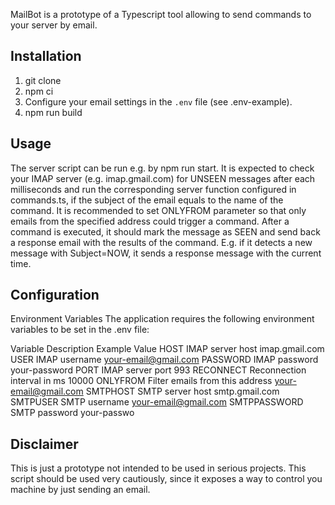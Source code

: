 MailBot is a prototype of a Typescript tool allowing to send commands to your server by email.

## Installation

1. git clone
2. npm ci
3. Configure your email settings in the `.env` file (see .env-example).
4. npm run build

## Usage

The server script can be run e.g. by npm run start.
It is expected to check your IMAP server (e.g. imap.gmail.com) for UNSEEN messages after each <RECONNECT> milliseconds and run the corresponding server function configured in commands.ts, if the subject of the email equals to the name of the command. It is recommended to set ONLYFROM parameter so that only emails from the specified address could trigger
a command. After a command is executed, it should mark the message as SEEN and send back a response email with the results of the command.
E.g. if it detects a new message with Subject=NOW, it sends a response message with the current time.

## Configuration

Environment Variables
The application requires the following environment variables to be set in the .env file:

Variable Description Example Value
HOST IMAP server host imap.gmail.com
USER IMAP username your-email@gmail.com
PASSWORD IMAP password your-password
PORT IMAP server port 993
RECONNECT Reconnection interval in ms 10000
ONLYFROM Filter emails from this address your-email@gmail.com
SMTPHOST SMTP server host smtp.gmail.com
SMTPUSER SMTP username your-email@gmail.com
SMTPPASSWORD SMTP password your-passwo

## Disclaimer

This is just a prototype not intended to be used in serious projects. This script should be used very cautiously, since it exposes a way to control you machine by just sending an email.
